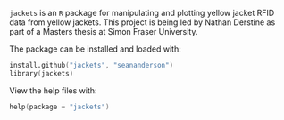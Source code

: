 `jackets` is an `R` package for manipulating and plotting yellow jacket RFID data from yellow jackets. This project is being led by Nathan Derstine as part of a Masters thesis at Simon Fraser University.

The package can be installed and loaded with:

```S
install.github("jackets", "seananderson")
library(jackets)
```

View the help files with:
```S
help(package = "jackets")
```
